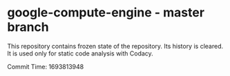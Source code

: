 # google-compute-engine - master branch

This repository contains frozen state of the repository.
Its history is cleared. It is used only for static code
analysis with Codacy.

Commit Time: 1693813948